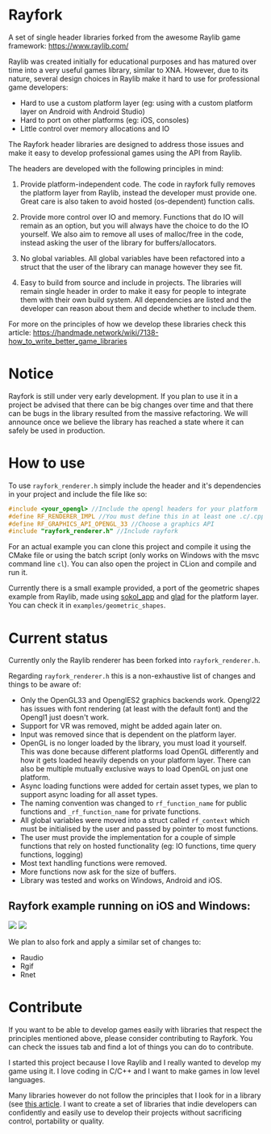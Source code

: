 # Rayfork
A set of single header libraries forked from the awesome Raylib game framework: https://www.raylib.com/

Raylib was created initially for educational purposes and has matured over time into a very useful games library, similar to XNA. 
However, due to its nature, several design choices in Raylib make it hard to use for professional game developers: 
- Hard to use a custom platform layer (eg: using with a custom platform layer on Android with Android Studio)
- Hard to port on other platforms (eg: iOS, consoles)
- Little control over memory allocations and IO

The Rayfork header libraries are designed to address those issues and make it easy to develop professional games using the API from Raylib.

The headers are developed with the following principles in mind:

1. Provide platform-independent code.
The code in rayfork fully removes the platform layer from Raylib, instead the developer must provide one. Great care is also taken
to avoid hosted (os-dependent) function calls.

2. Provide more control over IO and memory.
Functions that do IO will remain as an option, but you will always have the choice to do the IO yourself.
We also aim to remove all uses of malloc/free in the code, instead asking the user of the library for buffers/allocators.

3. No global variables.
All global variables have been refactored into a struct that the user of the library can manage however they see fit.

4. Easy to build from source and include in projects.
The libraries will remain single header in order to make it easy for people to integrate them with their own build system.
All dependencies are listed and the developer can reason about them and decide whether to include them.

For more on the principles of how we develop these libraries check this article: https://handmade.network/wiki/7138-how_to_write_better_game_libraries

# Notice
Rayfork is still under very early development. If you plan to use it in a project be advised that there can be big changes over time
and that there can be bugs in the library resulted from the massive refactoring.
We will announce once we believe the library has reached a state where it can safely be used in production. 

# How to use
To use `rayfork_renderer.h` simply include the header and it's dependencies in your project and include the file like so:
```cpp
#include <your_opengl> //Include the opengl headers for your platform
#define RF_RENDERER_IMPL //You must define this in at least one .c/.cpp files to include the implementation
#define RF_GRAPHICS_API_OPENGL_33 //Choose a graphics API
#include "rayfork_renderer.h" //Include rayfork
```

For an actual example you can clone this project and compile it using the CMake file or using the batch script (only works on Windows with the msvc command line `cl`).
You can also open the project in CLion and compile and run it.

Currently there is a small example provided, a port of the geometric shapes example from Raylib, made using [sokol_app](https://github.com/floooh/sokol/blob/master/sokol_app.h) and [glad](https://glad.dav1d.de/) for the platform layer.
You can check it in `examples/geometric_shapes`.

# Current status

Currently only the Raylib renderer has been forked into `rayfork_renderer.h`.

Regarding `rayfork_renderer.h` this is a non-exhaustive list of changes and things to be aware of:
- Only the OpenGL33 and OpenglES2 graphics backends work. Opengl22 has issues with font rendering (at least with the default font) and the Opengl1 just doesn't work. 
- Support for VR was removed, might be added again later on.
- Input was removed since that is dependent on the platform layer.
- OpenGL is no longer loaded by the library, you must load it yourself. This was done because different platforms load OpenGL differently
and how it gets loaded heavily depends on your platform layer. There can also be multiple mutually exclusive ways to load OpenGL on just one platform.
- Async loading functions were added for certain asset types, we plan to support async loading for all asset types.
- The naming convention was changed to `rf_function_name` for public functions and `_rf_function_name` for private functions.
- All global variables were moved into a struct called `rf_context` which must be initialised by the user and passed by pointer to most functions.
- The user must provide the implementation for a couple of simple functions that rely on hosted functionality (eg: IO functions, time query functions, logging)
- Most text handling functions were removed.
- More functions now ask for the size of buffers.
- Library was tested and works on Windows, Android and iOS.

## Rayfork example running on iOS and Windows:
![](https://i.gyazo.com/26acc43576d3156852c25bf4c57ca1cf.png)
![](https://i.gyazo.com/thumb/1000/95dd519e8c6d6733acdb70f746a169fc-png.jpg)

We plan to also fork and apply a similar set of changes to:
- Raudio
- Rgif
- Rnet

# Contribute
If you want to be able to develop games easily with libraries that respect the principles mentioned above, please consider contributing to Rayfork.
You can check the issues tab and find a lot of things you can do to contribute.

I started this project because I love Raylib and I really wanted to develop my game using it. 
I love coding in C/C++ and I want to make games in low level languages.

Many libraries however do not follow the principles that I look for in a library (see [this article](https://handmade.network/wiki/7138-how_to_write_better_game_libraries).
I want to create a set of libraries that indie developers can confidently and easily use to develop their projects without sacrificing control, portability or quality.
